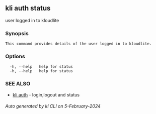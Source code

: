 ## kli auth status

user logged in to kloudlite

### Synopsis

```
This command provides details of the user logged in to kloudlite.
```

### Options

```
  -h, --help   help for status
  -h, --help   help for status
```

### SEE ALSO

* [kli auth](kli_auth.md)  - login,logout and status

###### Auto generated by kl CLI on 5-February-2024
